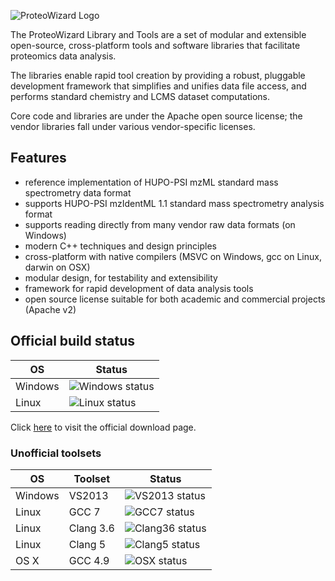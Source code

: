 
![ProteoWizard Logo](http://www.proteowizard.org/img/proteowizard-logo.jpg "ProteoWizard")

The ProteoWizard Library and Tools are a set of modular and extensible open-source, cross-platform tools and software libraries that facilitate proteomics data analysis.

The libraries enable rapid tool creation by providing a robust, pluggable development framework that simplifies and unifies data file access, and performs standard chemistry and LCMS dataset computations.

Core code and libraries are under the Apache open source license; the vendor libraries fall under various vendor-specific licenses.

## Features
* reference implementation of HUPO-PSI mzML standard mass spectrometry data format
* supports HUPO-PSI mzIdentML 1.1 standard mass spectrometry analysis format
* supports reading directly from many vendor raw data formats (on Windows)
* modern C++ techniques and design principles
* cross-platform with native compilers (MSVC on Windows, gcc on Linux, darwin on OSX)
* modular design, for testability and extensibility
* framework for rapid development of data analysis tools
* open source license suitable for both academic and commercial projects (Apache v2)

## Official build status

| OS      | Status |
| ------- | ------ |
| Windows | ![Windows status](https://img.shields.io/teamcity/http/teamcity.labkey.org/s/bt83.svg?label=VS%202013) |
| Linux   | ![Linux status](https://img.shields.io/teamcity/http/teamcity.labkey.org/s/bt17.svg?label=GCC%204.9) |

Click [here](http://proteowizard.sourceforge.net/downloads.shtml) to visit the official download page.

### Unofficial toolsets
| OS      | Toolset   | Status |
| ------- | -------   | ------ |
| Windows | VS2013    | ![VS2013 status](https://img.shields.io/appveyor/ci/chambm/pwiz.svg) |
| Linux   | GCC 7     | ![GCC7 status](https://travis-matrix-badges.herokuapp.com/repos/ProteoWizard/pwiz/branches/master/1) |
| Linux   | Clang 3.6 | ![Clang36 status](https://travis-matrix-badges.herokuapp.com/repos/ProteoWizard/pwiz/branches/master/2) |
| Linux   | Clang 5   | ![Clang5 status](https://travis-matrix-badges.herokuapp.com/repos/ProteoWizard/pwiz/branches/master/3) |
| OS X    | GCC 4.9   | ![OSX status](https://travis-matrix-badges.herokuapp.com/repos/ProteoWizard/pwiz/branches/master/4) |
